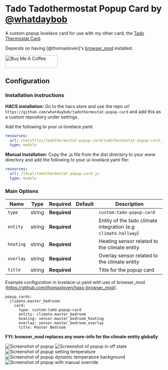 # Tado Tadothermostat Popup Card by [@whatdaybob](https://www.github.com/whatdaybob)

<!-- [![hacs_badge](https://img.shields.io/badge/HACS-Custom-orange.svg?style=for-the-badge)](https://github.com/custom-components/hacs) -->

A custom popup lovelace card for use with my other card, the [Tado Thermostat Card](https://github.com/whatdaybob/tadothermostat-card).

Depends on having [@thomasloven]'s [browser_mod](https://github.com/thomasloven/hass-browser_mod) installed.

<!-- markdownlint-disable MD033 -->

<a href="https://www.buymeacoffee.com/whatdaybob" target="_blank"><img src="https://cdn.buymeacoffee.com/buttons/lato-orange.png" alt="Buy Me A Coffee" style="height: 41px !important;width: 167px !important;" ></a>

<!-- markdownlint-enable MD033 -->

## Configuration

### Installation instructions

**HACS installation:**
Go to the hacs store and use the repo url `https://github.com/whatdaybob/tadothermostat-popup-card` and add this as a custom repository under settings.

Add the following to your ui-lovelace.yaml:

```yaml
resources:
  url: /hacsfiles/tadothermostat-popup-card/tadothermostat-popup-card.js
  type: module
```

**Manual installation:**
Copy the .js file from the dist directory to your www directory and add the following to your ui-lovelace.yaml file:

```yaml
resources:
  url: /local/tadothermostat-popup-card.js
  type: module
```

### Main Options

| Name      | Type   | Required     | Default | Description                                                    |
| --------- | ------ | ------------ | ------- | -------------------------------------------------------------- |
| `type`    | string | **Required** |         | `custom:tado-popup-card`                                       |
| `entity`  | string | **Required** |         | Entity of the tado climate integration (e.g `climate.hallway`) |
| `heating` | string | **Required** |         | Heating sensor related to the climate entity                   |
| `overlay` | string | **Required** |         | Overlay sensor related to the climate entity                   |
| `title`   | string | **Required** |         | Title for the popup card                                       |

Example configuration in lovelace-ui.yaml with use of browser_mod (https://github.com/thomasloven/hass-browser_mod).

```
popup_cards:
  climate.master_bedroom:
    card:
      type: custom:tado-popup-card
      entity: climate.master_bedroom
      heating: sensor.master_bedroom_heating
      overlay: sensor.master_bedroom_overlay
      title: Master Bedroom
```

**FYI: browser_mod replaces any more-info for the climate entity globally**

![Screenshot of popup](https://github.com/whatdaybob/tadothermostat-popup-card/blob/master/media/screenshots/main_page.png)
![Screenshot of popup in off state](https://github.com/whatdaybob/tadothermostat-popup-card/blob/master/media/screenshots/main_off_page.png)
![Screenshot of popup setting temperature](https://github.com/whatdaybob/tadothermostat-popup-card/blob/master/media/screenshots/tempset_page.png)
![Screenshot of popup dynamic temperature background](https://github.com/whatdaybob/tadothermostat-popup-card/blob/master/media/screenshots/tempset-high_page.png)
![Screenshot of popup with manual override](https://github.com/whatdaybob/tadothermostat-popup-card/blob/master/media/screenshots/tempset-high_page.png)
